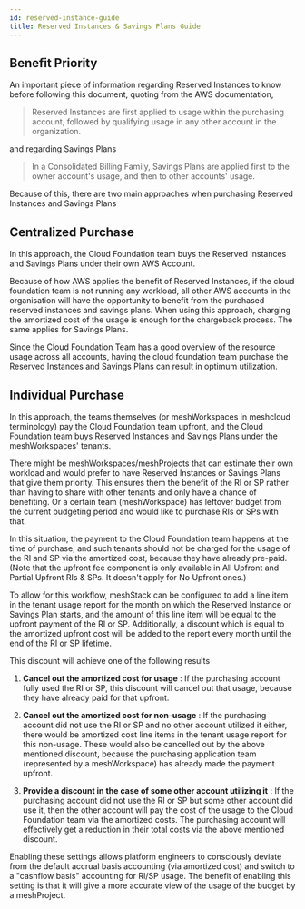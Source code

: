 ```yaml
---
id: reserved-instance-guide
title: Reserved Instances & Savings Plans Guide
---
```


## Benefit Priority

An important piece of information regarding Reserved Instances to know before following this document, quoting from the AWS documentation,

> Reserved Instances are first applied to usage within the purchasing account, followed by qualifying usage in any other account in the organization.

and regarding Savings Plans

> In a Consolidated Billing Family, Savings Plans are applied first to the owner account's usage, and then to other accounts' usage.

Because of this, there are two main approaches when purchasing Reserved Instances and Savings Plans

## Centralized Purchase

In this approach, the Cloud Foundation team buys the Reserved Instances and Savings Plans under their own AWS Account.

Because of how AWS applies the benefit of Reserved Instances, if the cloud foundation team is not running any workload, all other AWS accounts in the organisation will have the opportunity to benefit from the purchased reserved instances and savings plans. When using this approach, charging the amortized cost of the usage is enough for the chargeback process. The same applies for Savings Plans.

Since the Cloud Foundation Team has a good overview of the resource usage across all accounts, having the cloud foundation team purchase the Reserved Instances and Savings Plans can result in optimum utilization.

## Individual Purchase

In this approach, the teams themselves (or meshWorkspaces in meshcloud terminology) pay the Cloud Foundation team upfront, and the Cloud Foundation team buys Reserved Instances and Savings Plans under the meshWorkspaces' tenants.

There might be meshWorkspaces/meshProjects that can estimate their own workload and would prefer to have Reserved Instances or Savings Plans that give them priority. This ensures them the benefit of the RI or SP rather than having to share with other tenants and only have a chance of benefiting. Or a certain team (meshWorkspace) has leftover budget from the current budgeting period and would like to purchase RIs or SPs with that.

In this situation, the payment to the Cloud Foundation team happens at the time of purchase, and such tenants should not be charged for the usage of the RI and SP via the amortized cost, because they have already pre-paid. (Note that the upfront fee component is only available in All Upfront and Partial Upfront RIs & SPs. It doesn't apply for No Upfront ones.)

To allow for this workflow, meshStack can be configured to add a line item in the tenant usage report for the month on which the Reserved Instance or Savings Plan starts, and the amount of this line item will be equal to the upfront payment of the RI or SP. Additionally, a discount which is equal to the amortized upfront cost will be added to the report every month until the end of the RI or SP lifetime.

This discount will achieve one of the following results

1. **Cancel out the amortized cost for usage** : If the purchasing account fully used the RI or SP, this discount will cancel out that usage, because they have already paid for that upfront.

2. **Cancel out the amortized cost for non-usage** : If the purchasing account did not use the RI or SP and no other account utilized it either, there would be amortized cost line items in the tenant usage report for this non-usage. These would also be cancelled out by the above mentioned discount, because the purchasing application team (represented by a meshWorkspace) has already made the payment upfront.

3. **Provide a discount in the case of some other account utilizing it** : If the purchasing account did not use the RI or SP but some other account did use it, then the other account will pay the cost of the usage to the Cloud Foundation team via the amortized costs. The purchasing account will effectively get a reduction in their total costs via the above mentioned discount.

Enabling these settings allows platform engineers to consciously deviate from the default accrual basis accounting (via amortized cost) and switch to a "cashflow basis" accounting for RI/SP usage. The benefit of enabling this setting is that it will give a more accurate view of the usage of the budget by a meshProject.

